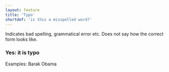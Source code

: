 ```yaml
---
layout: feature
title: 'Typo'
shortdef: 'is this a misspelled word?'
---
```


Indicates bad spelling, grammatical error etc. Does not say how the
correct form looks like.

### Yes: it is typo

Examples: Barak Obama
